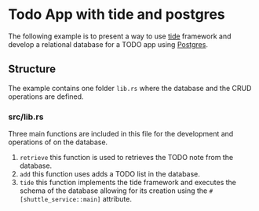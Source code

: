 # Todo App with tide and postgres
The following example is to present a way to use [tide](https://docs.rs/tide/latest/tide/) framework and develop a relational database for a TODO app using [Postgres](https://www.postgresql.org/docs/).

## Structure 
The example contains one folder `lib.rs` where the database and the CRUD operations are defined. 

### src/lib.rs
Three main functions are included in this file for the development and operations of on the database.
1. `retrieve` this function is used to retrieves the TODO note from the database.
2. `add` this function uses adds a TODO list in the database.
3. `tide` this function implements the tide framework and executes the schema of the database allowing for its creation using the `#[shuttle_service::main]` attribute.

